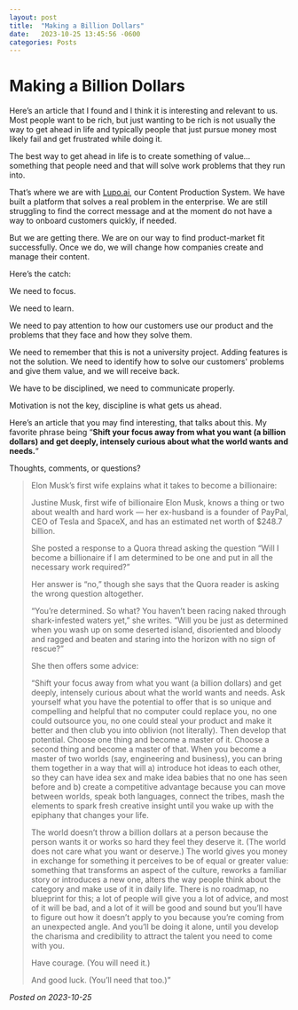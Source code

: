```yaml
---
layout: post
title:  "Making a Billion Dollars"
date:   2023-10-25 13:45:56 -0600
categories: Posts
---
```


# Making a Billion Dollars

Here’s an article that I found and I think it is interesting and relevant to us. Most people want to be rich, but just wanting to be rich is not usually the way to get ahead in life and typically people that just pursue money most likely fail and get frustrated while doing it.

The best way to get ahead in life is to create something of value… something that people need and that will solve work problems that they run into.

That’s where we are with [Lupo.ai](https://lupo.ai), our Content Production System. We have built a platform that solves a real problem in the enterprise. We are still struggling to find the correct message and at the moment do not have a way to onboard customers quickly, if needed.

But we are getting there. We are on our way to find product-market fit successfully. Once we do, we will change how companies create and manage their content.

Here’s the catch:

We need to focus. 

We need to learn. 

We need to pay attention to how our customers use our product and the problems that they face and how they solve them.

We need to remember that this is not a university project. Adding features is not the solution. We need to identify how to solve our customers' problems and give them value, and we will receive back.

We have to be disciplined, we need to communicate properly. 

Motivation is not the key, discipline is what gets us ahead. 

Here’s an article that you may find interesting, that talks about this. My favorite phrase being “**Shift your focus away from what you want (a billion dollars) and get deeply, intensely curious about what the world wants and needs.**“

Thoughts, comments, or questions?


> Elon Musk’s first wife explains what it takes to become a billionaire:
> 
> Justine Musk, first wife of billionaire Elon Musk, knows a thing or two about wealth and hard work — her ex-husband is a founder of PayPal, CEO of Tesla and SpaceX, and has an estimated net worth of $248.7 billion.
> 
> She posted a response to a Quora thread asking the question “Will I become a billionaire if I am determined to be one and put in all the necessary work required?”
> 
> Her answer is “no,” though she says that the Quora reader is asking the wrong question altogether.
> 
> “You’re determined. So what? You haven’t been racing naked through shark-infested waters yet,” she writes. “Will you be just as determined when you wash up on some deserted island, disoriented and bloody and ragged and beaten and staring into the horizon with no sign of rescue?”
> 
> She then offers some advice:
> 
> “Shift your focus away from what you want (a billion dollars) and get deeply, intensely curious about what the world wants and needs. Ask yourself what you have the potential to offer that is so unique and compelling and helpful that no computer could replace you, no one could outsource you, no one could steal your product and make it better and then club you into oblivion (not literally). Then develop that potential. Choose one thing and become a master of it. Choose a second thing and become a master of that. When you become a master of two worlds (say, engineering and business), you can bring them together in a way that will a) introduce hot ideas to each other, so they can have idea sex and make idea babies that no one has seen before and b) create a competitive advantage because you can move between worlds, speak both languages, connect the tribes, mash the elements to spark fresh creative insight until you wake up with the epiphany that changes your life.
> 
> The world doesn’t throw a billion dollars at a person because the person wants it or works so hard they feel they deserve it. (The world does not care what you want or deserve.) The world gives you money in exchange for something it perceives to be of equal or greater value: something that transforms an aspect of the culture, reworks a familiar story or introduces a new one, alters the way people think about the category and make use of it in daily life. There is no roadmap, no blueprint for this; a lot of people will give you a lot of advice, and most of it will be bad, and a lot of it will be good and sound but you’ll have to figure out how it doesn’t apply to you because you’re coming from an unexpected angle. And you’ll be doing it alone, until you develop the charisma and credibility to attract the talent you need to come with you.
> 
> Have courage. (You will need it.)
> 
> And good luck. (You’ll need that too.)”


_Posted on 2023-10-25_